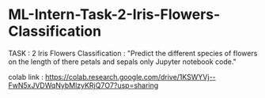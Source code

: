 # ML-Intern-Task-2-Iris-Flowers-Classification
TASK : 2  Iris Flowers Classification :  "Predict the different species of flowers on the length of there petals and sepals only Jupyter notebook code."

colab link : https://colab.research.google.com/drive/1KSWYVj--FwN5xJVDWqNybMlzyKRjQ7O7?usp=sharing
